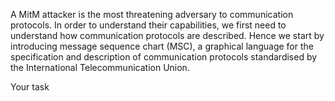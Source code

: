 A MitM attacker is the most threatening adversary
to communication protocols. In order to understand
their capabilities, we first need to understand
how communication protocols are described.
Hence we start by introducing message sequence
chart (MSC), a graphical language for the specification
and description of communication protocols
standardised by the International Telecommunication
Union.


Your task
